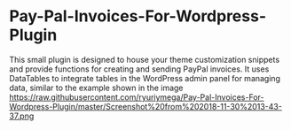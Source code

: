 # Pay-Pal-Invoices-For-Wordpress-Plugin
This small plugin is designed to house your theme customization snippets and provide functions for creating and sending PayPal invoices. It uses DataTables to integrate tables in the WordPress admin panel for managing data, similar to the example shown in the image 
https://raw.githubusercontent.com/ryuriymega/Pay-Pal-Invoices-For-Wordpress-Plugin/master/Screenshot%20from%202018-11-30%2013-43-37.png
